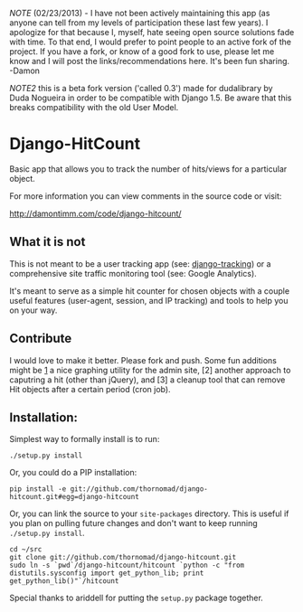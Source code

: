 *NOTE* (02/23/2013) - I have not been actively maintaining this app (as anyone
can tell from my levels of participation these last few years).  I apologize
for that because I, myself, hate seeing open source solutions fade with time.
To that end, I would prefer to point people to an active fork of the project.
If you have a fork, or know of a good fork to use, please let me know and I
will post the links/recommendations here.  It's been fun sharing. -Damon

*NOTE2* this is a beta fork version ('called 0.3') made for dudalibrary by Duda Nogueira in order to be compatible with Django 1.5. Be aware that this breaks compatibility with the old User Model.

Django-HitCount
===============

Basic app that allows you to track the number of hits/views for a particular
object.

For more information you can view comments in the source code or visit:

<http://damontimm.com/code/django-hitcount/>

What it is not
--------------

This is not meant to be a user tracking app (see: [django-tracking][1]) or a
comprehensive site traffic monitoring tool (see: Google Analytics).

It's meant to serve as a simple hit counter for chosen objects with a couple
useful features (user-agent, session, and IP tracking) and tools to help you
on your way.

Contribute
----------

I would love to make it better.  Please fork and push.  Some fun additions
might be [1] a nice graphing utility for the admin site, [2] another approach
to caputring a hit (other than jQuery), and [3] a cleanup tool that can remove
Hit objects after a certain period (cron job).

Installation:
-------------

Simplest way to formally install is to run:

    ./setup.py install

Or, you could do a PIP installation:

    pip install -e git://github.com/thornomad/django-hitcount.git#egg=django-hitcount

Or, you can link the source to your `site-packages` directory.  This is useful
if you plan on pulling future changes and don't want to keep running
`./setup.py install`.

    cd ~/src
    git clone git://github.com/thornomad/django-hitcount.git
    sudo ln -s `pwd`/django-hitcount/hitcount `python -c "from distutils.sysconfig import get_python_lib; print get_python_lib()"`/hitcount

Special thanks to ariddell for putting the `setup.py` package together.

[1]:http://code.google.com/p/django-tracking/


